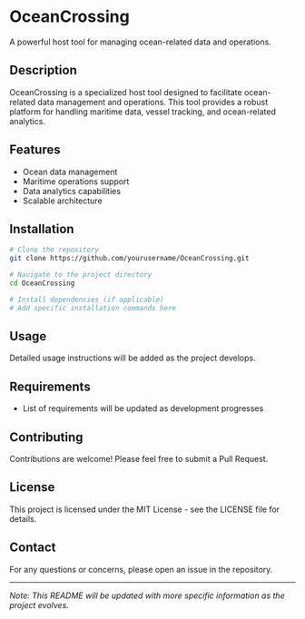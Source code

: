 # OceanCrossing

A powerful host tool for managing ocean-related data and operations.

## Description

OceanCrossing is a specialized host tool designed to facilitate ocean-related data management and operations. This tool provides a robust platform for handling maritime data, vessel tracking, and ocean-related analytics.

## Features

- Ocean data management
- Maritime operations support
- Data analytics capabilities
- Scalable architecture

## Installation

```bash
# Clone the repository
git clone https://github.com/yourusername/OceanCrossing.git

# Navigate to the project directory
cd OceanCrossing

# Install dependencies (if applicable)
# Add specific installation commands here
```

## Usage

Detailed usage instructions will be added as the project develops.

## Requirements

- List of requirements will be updated as development progresses

## Contributing

Contributions are welcome! Please feel free to submit a Pull Request.

## License

This project is licensed under the MIT License - see the LICENSE file for details.

## Contact

For any questions or concerns, please open an issue in the repository.

---
*Note: This README will be updated with more specific information as the project evolves.*
